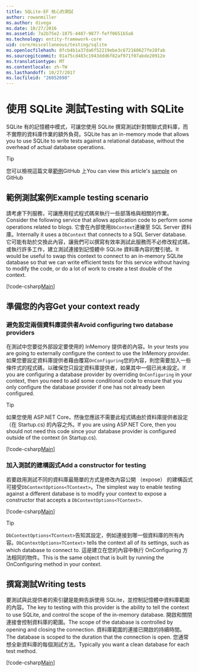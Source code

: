 ```yaml
---
title: SQLite-EF 核心的測試
author: rowanmiller
ms.author: divega
ms.date: 10/27/2016
ms.assetid: 7a2b75e2-1875-4487-9877-feff0651b5a6
ms.technology: entity-framework-core
uid: core/miscellaneous/testing/sqlite
ms.openlocfilehash: 8fcb4b1a37da6f52219ebe3c672160627fe28fab
ms.sourcegitcommit: 01a75cd483c1943ddd6f82af971f07abde20912e
ms.translationtype: MT
ms.contentlocale: zh-TW
ms.lasthandoff: 10/27/2017
ms.locfileid: "26052698"
---
```

# <a name="testing-with-sqlite"></a><span data-ttu-id="393de-102">使用 SQLite 測試</span><span class="sxs-lookup"><span data-stu-id="393de-102">Testing with SQLite</span></span>

<span data-ttu-id="393de-103">SQLite 有的記憶體中模式，可讓您使用 SQLite 撰寫測試針對關聯式資料庫，而不實際的資料庫作業的額外負荷。</span><span class="sxs-lookup"><span data-stu-id="393de-103">SQLite has an in-memory mode that allows you to use SQLite to write tests against a relational database, without the overhead of actual database operations.</span></span>

> [!TIP]  
> <span data-ttu-id="393de-104">您可以檢視這篇文章[範例](https://github.com/aspnet/EntityFramework.Docs/tree/master/samples/core/Miscellaneous/Testing)GitHub 上</span><span class="sxs-lookup"><span data-stu-id="393de-104">You can view this article's [sample](https://github.com/aspnet/EntityFramework.Docs/tree/master/samples/core/Miscellaneous/Testing) on GitHub</span></span>

## <a name="example-testing-scenario"></a><span data-ttu-id="393de-105">範例測試案例</span><span class="sxs-lookup"><span data-stu-id="393de-105">Example testing scenario</span></span>

<span data-ttu-id="393de-106">請考慮下列服務，可讓應用程式程式碼來執行一些部落格與相關的作業。</span><span class="sxs-lookup"><span data-stu-id="393de-106">Consider the following service that allows application code to perform some operations related to blogs.</span></span> <span data-ttu-id="393de-107">它會在內部使用`DbContext`連線至 SQL Server 資料庫。</span><span class="sxs-lookup"><span data-stu-id="393de-107">Internally it uses a `DbContext` that connects to a SQL Server database.</span></span> <span data-ttu-id="393de-108">它可能有助於交換此內容，讓我們可以撰寫有效率測試此服務而不必修改程式碼，或執行許多工作，建立測試連接到記憶體中 SQLite 資料庫內容的雙引號。</span><span class="sxs-lookup"><span data-stu-id="393de-108">It would be useful to swap this context to connect to an in-memory SQLite database so that we can write efficient tests for this service without having to modify the code, or do a lot of work to create a test double of the context.</span></span>

[!code-csharp[Main](../../../../samples/core/Miscellaneous/Testing/BusinessLogic/BlogService.cs)]

## <a name="get-your-context-ready"></a><span data-ttu-id="393de-109">準備您的內容</span><span class="sxs-lookup"><span data-stu-id="393de-109">Get your context ready</span></span>

### <a name="avoid-configuring-two-database-providers"></a><span data-ttu-id="393de-110">避免設定兩個資料庫提供者</span><span class="sxs-lookup"><span data-stu-id="393de-110">Avoid configuring two database providers</span></span>

<span data-ttu-id="393de-111">在測試中您要從外部設定要使用的 InMemory 提供者的內容。</span><span class="sxs-lookup"><span data-stu-id="393de-111">In your tests you are going to externally configure the context to use the InMemory provider.</span></span> <span data-ttu-id="393de-112">如果您要設定資料庫提供者藉由覆寫`OnConfiguring`您的內容，則您需要加入一些條件式的程式碼，以確保您只設定資料庫提供者，如果其中一個已尚未設定。</span><span class="sxs-lookup"><span data-stu-id="393de-112">If you are configuring a database provider by overriding `OnConfiguring` in your context, then you need to add some conditional code to ensure that you only configure the database provider if one has not already been configured.</span></span>

> [!TIP]  
> <span data-ttu-id="393de-113">如果您使用 ASP.NET Core，然後您應該不需要此程式碼由於資料庫提供者設定 （在 Startup.cs) 的內容之外。</span><span class="sxs-lookup"><span data-stu-id="393de-113">If you are using ASP.NET Core, then you should not need this code since your database provider is configured outside of the context (in Startup.cs).</span></span>

[!code-csharp[Main](../../../../samples/core/Miscellaneous/Testing/BusinessLogic/BloggingContext.cs#OnConfiguring)]

### <a name="add-a-constructor-for-testing"></a><span data-ttu-id="393de-114">加入測試的建構函式</span><span class="sxs-lookup"><span data-stu-id="393de-114">Add a constructor for testing</span></span>

<span data-ttu-id="393de-115">若要啟用測試不同的資料庫最簡單的方式是修改內容公開 （expose） 的建構函式可接受`DbContextOptions<TContext>`。</span><span class="sxs-lookup"><span data-stu-id="393de-115">The simplest way to enable testing against a different database is to modify your context to expose a constructor that accepts a `DbContextOptions<TContext>`.</span></span>

[!code-csharp[Main](../../../../samples/core/Miscellaneous/Testing/BusinessLogic/BloggingContext.cs#Constructors)]

> [!TIP]  
> <span data-ttu-id="393de-116">`DbContextOptions<TContext>`告知其設定，例如連接到哪一個資料庫的所有內容。</span><span class="sxs-lookup"><span data-stu-id="393de-116">`DbContextOptions<TContext>` tells the context all of its settings, such as which database to connect to.</span></span> <span data-ttu-id="393de-117">這是建立在您的內容中執行 OnConfiguring 方法相同的物件。</span><span class="sxs-lookup"><span data-stu-id="393de-117">This is the same object that is built by running the OnConfiguring method in your context.</span></span>

## <a name="writing-tests"></a><span data-ttu-id="393de-118">撰寫測試</span><span class="sxs-lookup"><span data-stu-id="393de-118">Writing tests</span></span>

<span data-ttu-id="393de-119">要測試與此提供者的索引鍵是能夠告訴使用 SQLite，並控制記憶體中資料庫範圍的內容。</span><span class="sxs-lookup"><span data-stu-id="393de-119">The key to testing with this provider is the ability to tell the context to use SQLite, and control the scope of the in-memory database.</span></span> <span data-ttu-id="393de-120">開啟和關閉連接會控制資料庫的範圍。</span><span class="sxs-lookup"><span data-stu-id="393de-120">The scope of the database is controlled by opening and closing the connection.</span></span> <span data-ttu-id="393de-121">資料庫範圍的連接已開啟的持續時間。</span><span class="sxs-lookup"><span data-stu-id="393de-121">The database is scoped to the duration that the connection is open.</span></span> <span data-ttu-id="393de-122">您通常想全新資料庫的每個測試方法。</span><span class="sxs-lookup"><span data-stu-id="393de-122">Typically you want a clean database for each test method.</span></span>

[!code-csharp[Main](../../../../samples/core/Miscellaneous/Testing/TestProject/SQLite/BlogServiceTests.cs)]
